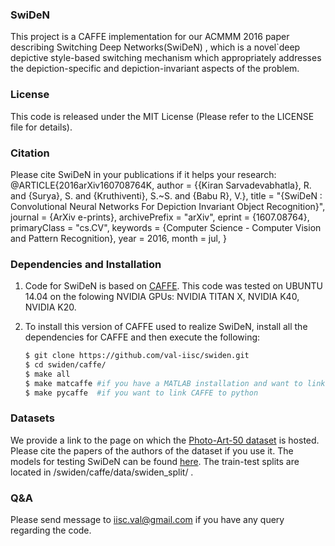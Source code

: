 ### SwiDeN


This project is a CAFFE implementation for our ACMMM 2016 paper describing Switching Deep Networks(SwiDeN) [](), which is a novel`deep depictive style-based switching mechanism which appropriately addresses the depiction-specific and depiction-invariant aspects of the problem.


### License

This code is released under the MIT License (Please refer to the LICENSE file for details).
### Citation
Please cite SwiDeN in your publications if it helps your research:
	@ARTICLE{2016arXiv160708764K,
   	author = {{Kiran Sarvadevabhatla}, R. and {Surya}, S. and {Kruthiventi}, S.~S. and 
	{Babu R}, V.},
         title = "{SwiDeN : Convolutional Neural Networks For Depiction Invariant Object Recognition}",
        journal = {ArXiv e-prints},
        archivePrefix = "arXiv",
        eprint = {1607.08764},
        primaryClass = "cs.CV",
        keywords = {Computer Science - Computer Vision and Pattern Recognition},
        year = 2016,
        month = jul,
       }
<!---
    @inproceedings{,
        Author = {},
        Title = {},
        Booktitle = {},
        Year = {2016}
    }
--->
### Dependencies and Installation

1. Code for SwiDeN is based on [CAFFE](http://caffe.berkeleyvision.org/). This code was tested on UBUNTU 14.04 on the folowing NVIDIA GPUs: NVIDIA TITAN X, NVIDIA K40, NVIDIA K20. 

2. To install this version of CAFFE used to realize SwiDeN, install all the dependencies for CAFFE and then execute the following:
  
   ```bash
   $ git clone https://github.com/val-iisc/swiden.git
   $ cd swiden/caffe/
   $ make all 
   $ make matcaffe #if you have a MATLAB installation and want to link CAFFE to MATLAB
   $ make pycaffe  #if you want to link CAFFE to python
   ```
### Datasets

We provide a link to the page on which the [Photo-Art-50 dataset](http://people.bath.ac.uk/hc551/dataset.html) is hosted. Please cite the papers of the authors of the dataset if you use it. The models for testing SwiDeN can be found [here](https://drive.google.com/open?id=0B-uAVJ5bK78SaDNlTm5iWEVKbnM). The train-test splits are located in /swiden/caffe/data/swiden_split/ .

### Q&A

Please send message to iisc.val@gmail.com if you have any query regarding the code.
